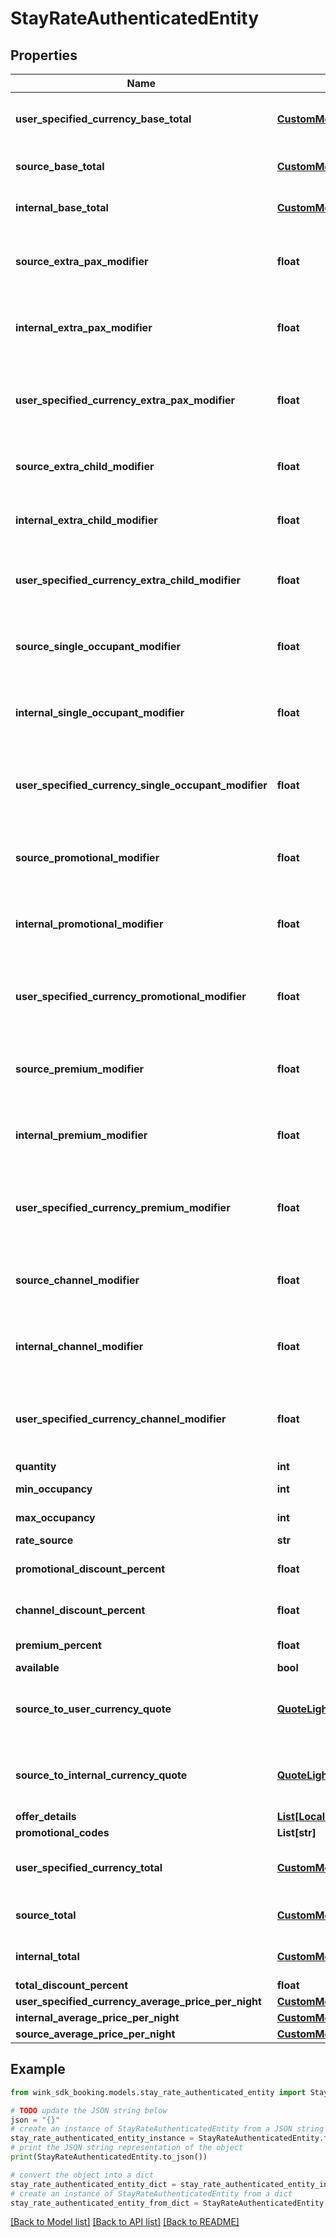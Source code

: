# StayRateAuthenticatedEntity


## Properties

Name | Type | Description | Notes
------------ | ------------- | ------------- | -------------
**user_specified_currency_base_total** | [**CustomMonetaryAmount**](CustomMonetaryAmount.md) | Base total in user specified currency. | [optional] 
**source_base_total** | [**CustomMonetaryAmount**](CustomMonetaryAmount.md) | Base total in hotel&#39;s currency. | [optional] 
**internal_base_total** | [**CustomMonetaryAmount**](CustomMonetaryAmount.md) | Base total in wink currency. | [optional] 
**source_extra_pax_modifier** | **float** | Extra person modifier in hotel currency. | [optional] 
**internal_extra_pax_modifier** | **float** | Extra person modifier in wink currency | [optional] 
**user_specified_currency_extra_pax_modifier** | **float** | Extra person modifier in user specified currency | [optional] 
**source_extra_child_modifier** | **float** | Extra child modifier in hotel currency | [optional] 
**internal_extra_child_modifier** | **float** | Extra child modifier in wink currency | [optional] 
**user_specified_currency_extra_child_modifier** | **float** | Extra child modifier in user specified currcency | [optional] 
**source_single_occupant_modifier** | **float** | Single occupant modifier in hotel currency | [optional] 
**internal_single_occupant_modifier** | **float** | Singe occupant modifier in wink currency | [optional] 
**user_specified_currency_single_occupant_modifier** | **float** | Single occupant modifier in user specified currency | [optional] 
**source_promotional_modifier** | **float** | Rate discount modifiers in hotel currency | [optional] 
**internal_promotional_modifier** | **float** | Rate discount modifiers in wink currency | [optional] 
**user_specified_currency_promotional_modifier** | **float** | Rate discount modifiers in user specified currency | [optional] 
**source_premium_modifier** | **float** | Rate premiums modifiers in hotel currency | [optional] 
**internal_premium_modifier** | **float** | Rate premiums modifiers in wink currency | [optional] 
**user_specified_currency_premium_modifier** | **float** | Rate premiums modifiers in user specified currency | [optional] 
**source_channel_modifier** | **float** | Channel / Membership modifier in hotel currency | [optional] 
**internal_channel_modifier** | **float** | Channel / Membership modifier in wink currency | [optional] 
**user_specified_currency_channel_modifier** | **float** | Channel / Membership modifier in user specified currency | [optional] 
**quantity** | **int** | Quantity | [optional] 
**min_occupancy** | **int** | Minimum occupancy | [optional] 
**max_occupancy** | **int** | Maximum occupancy | [optional] 
**rate_source** | **str** | Source | [optional] 
**promotional_discount_percent** | **float** | Promotional discount percent | [optional] 
**channel_discount_percent** | **float** | Chanel discount percent | [optional] 
**premium_percent** | **float** | Premium percent | [optional] 
**available** | **bool** | Available | [optional] 
**source_to_user_currency_quote** | [**QuoteLightweightAuthenticatedEntity**](QuoteLightweightAuthenticatedEntity.md) | Hotel to user currency exchange rate. | [optional] 
**source_to_internal_currency_quote** | [**QuoteLightweightAuthenticatedEntity**](QuoteLightweightAuthenticatedEntity.md) | Hotel to wink currency exchange rate. | [optional] 
**offer_details** | [**List[LocalizedDescriptionAuthenticatedEntity]**](LocalizedDescriptionAuthenticatedEntity.md) |  | [optional] 
**promotional_codes** | **List[str]** |  | [optional] 
**user_specified_currency_total** | [**CustomMonetaryAmount**](CustomMonetaryAmount.md) | User-defined currency final price. | [optional] 
**source_total** | [**CustomMonetaryAmount**](CustomMonetaryAmount.md) | Source currency final price. | [optional] 
**internal_total** | [**CustomMonetaryAmount**](CustomMonetaryAmount.md) | Internal currency final price. | [optional] 
**total_discount_percent** | **float** |  | [optional] 
**user_specified_currency_average_price_per_night** | [**CustomMonetaryAmount**](CustomMonetaryAmount.md) |  | [optional] 
**internal_average_price_per_night** | [**CustomMonetaryAmount**](CustomMonetaryAmount.md) |  | [optional] 
**source_average_price_per_night** | [**CustomMonetaryAmount**](CustomMonetaryAmount.md) |  | [optional] 

## Example

```python
from wink_sdk_booking.models.stay_rate_authenticated_entity import StayRateAuthenticatedEntity

# TODO update the JSON string below
json = "{}"
# create an instance of StayRateAuthenticatedEntity from a JSON string
stay_rate_authenticated_entity_instance = StayRateAuthenticatedEntity.from_json(json)
# print the JSON string representation of the object
print(StayRateAuthenticatedEntity.to_json())

# convert the object into a dict
stay_rate_authenticated_entity_dict = stay_rate_authenticated_entity_instance.to_dict()
# create an instance of StayRateAuthenticatedEntity from a dict
stay_rate_authenticated_entity_from_dict = StayRateAuthenticatedEntity.from_dict(stay_rate_authenticated_entity_dict)
```
[[Back to Model list]](../README.md#documentation-for-models) [[Back to API list]](../README.md#documentation-for-api-endpoints) [[Back to README]](../README.md)


